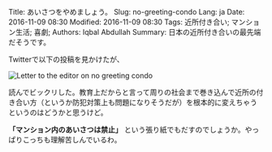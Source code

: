 Title: あいさつをやめましょう。
Slug: no-greeting-condo
Lang: ja
Date: 2016-11-09 08:30
Modified: 2016-11-09 08:30
Tags: 近所付き合い; マンション生活; 喜劇;
Authors: Iqbal Abdullah
Summary: 日本の近所付き合いの最先端だそうです。

Twitterで以下の投稿を見かけたが、

![Letter to the editor on no greeting condo]({static}/images/no-aisatsu-twitter.png)

読んでビックリした。教育上だからと言って周りの社会まで巻き込んで近所の付き合い方（というか防犯対策上も問題になりそうだが）を根本的に変えちゃう
というのはどうかと思うけど。

**「マンション内のあいさつは禁止」** という張り紙でもだすのでしょうか。やっぱりこっちも理解苦しんでいるわ。

